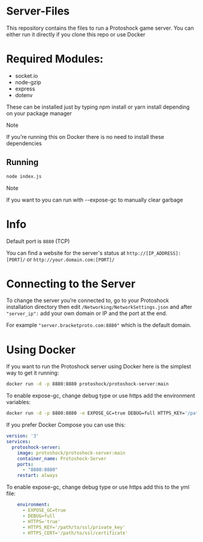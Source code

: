 # Server-Files
This repository contains the files to run a Protoshock game server.
You can either run it directly if you clone this repo or use Docker

# Required Modules:
- socket.io
- node-gzip
- express
- dotenv
  
These can be installed just by typing npm install or yarn install depending on your package manager

> [!NOTE]
> If you’re running this on Docker there is no need to install these dependencies

## Running
```bash
node index.js
```

> [!NOTE]
> If you want to you can run with --expose-gc to manually clear garbage

# Info
Default port is ``8880`` (TCP)

You can find a website for the server's status at ``http://[IP_ADDRESS]:[PORT]/`` or
``http://your.domain.com:[PORT]/``

# Connecting to the Server

To change the server you’re connected to, go to your Protoshock installation directory then edit ``/Networking/NetworkSettings.json`` and after ``"server_ip":`` add your own domain or IP and the port at the end.

For example ``"server.bracketproto.com:8880"`` which is the default domain.

# Using Docker

If you want to run the Protoshock server using Docker here is the simplest way to get it running:
```bash
docker run -d -p 8880:8880 protoshock/protoshock-server:main
```

To enable expose-gc, change debug type or use https add the environment variables:
```bash
docker run -d -p 8880:8880 -e EXPOSE_GC=true DEBUG=full HTTPS_KEY='/path/to/ssl/private_key' HTTPS_CERT='/path/to/ssl/certificate' protoshock/protoshock-server:main
```

If you prefer Docker Compose you can use this:
```yml
version: '3'
services:
  protoshock-server:
    image: protoshock/protoshock-server:main
    container_name: Protoshock-Server
    ports:
      - "8880:8880"
    restart: always
```

To enable expose-gc, change debug type or use https add this to the yml file:
```yml
    environment:
      - EXPOSE_GC=true
      - DEBUG=full
      - HTTPS='true'
      - HTTPS_KEY='/path/to/ssl/private_key'
      - HTTPS_CERT='/path/to/ssl/certificate'
```
